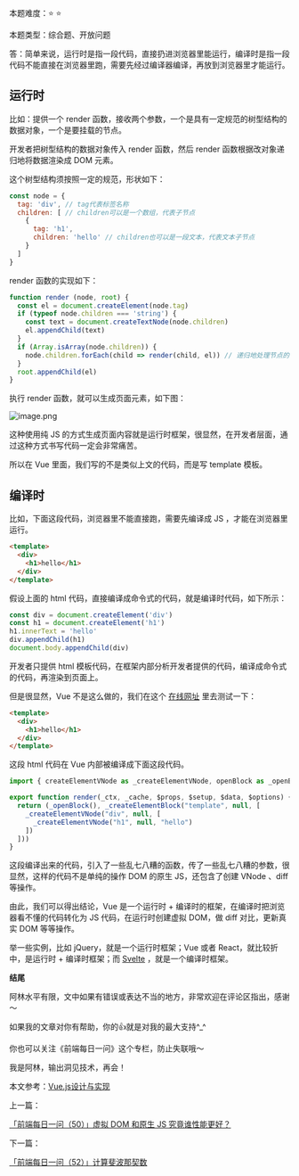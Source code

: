 本题难度：⭐ ⭐ 

本题类型：综合题、开放问题

答：简单来说，运行时是指一段代码，直接扔进浏览器里能运行，编译时是指一段代码不能直接在浏览器里跑，需要先经过编译器编译，再放到浏览器里才能运行。

## 运行时

比如：提供一个 render 函数，接收两个参数，一个是具有一定规范的树型结构的数据对象，一个是要挂载的节点。

开发者把树型结构的数据对象传入 render 函数，然后 render 函数根据改对象递归地将数据渲染成 DOM 元素。

这个树型结构须按照一定的规范，形状如下：

```js
const node = {
  tag: 'div', // tag代表标签名称
  children: [ // children可以是一个数组，代表子节点
    {
      tag: 'h1',
      children: 'hello' // children也可以是一段文本，代表文本子节点
    }
  ]
}
```
render 函数的实现如下：

```js
function render (node, root) {
  const el = document.createElement(node.tag)
  if (typeof node.children === 'string') {
    const text = document.createTextNode(node.children)
    el.appendChild(text)
  }
  if (Array.isArray(node.children)) {
    node.children.forEach(child => render(child, el)) // 递归地处理节点的渲染
  }
  root.appendChild(el)
}
```
执行 render 函数，就可以生成页面元素，如下图：

![image.png](https://p1-juejin.byteimg.com/tos-cn-i-k3u1fbpfcp/8752ae38ce7241fcbc709cd0027d088e~tplv-k3u1fbpfcp-watermark.image?)

这种使用纯 JS 的方式生成页面内容就是运行时框架，很显然，在开发者层面，通过这种方式书写代码一定会非常痛苦。

所以在 Vue 里面，我们写的不是类似上文的代码，而是写 template 模板。

## 编译时

比如，下面这段代码，浏览器里不能直接跑，需要先编译成 JS ，才能在浏览器里运行。

```html
<template>
  <div>
    <h1>hello</h1>
  </div>
</template>
```
假设上面的 html 代码，直接编译成命令式的代码，就是编译时代码，如下所示：

```js
const div = document.createElement('div')
const h1 = document.createElement('h1')
h1.innerText = 'hello'
div.appendChild(h1)
document.body.appendChild(div)
```
开发者只提供 html 模板代码，在框架内部分析开发者提供的代码，编译成命令式的代码，再渲染到页面上。

但是很显然，Vue 不是这么做的，我们在这个 [在线网址](https://vue-next-template-explorer.netlify.app/#eyJzcmMiOiI8dGVtcGxhdGU+XG4gIDxkaXY+XG4gICAgPGgxPmhlbGxvPC9oMT5cbiAgPC9kaXY+XG48L3RlbXBsYXRlPiIsIm9wdGlvbnMiOnt9fQ==) 里去测试一下：

```html
<template>
  <div>
    <h1>hello</h1>
  </div>
</template>
```
这段 html 代码在 Vue 内部被编译成下面这段代码。

```js
import { createElementVNode as _createElementVNode, openBlock as _openBlock, createElementBlock as _createElementBlock } from "vue"

export function render(_ctx, _cache, $props, $setup, $data, $options) {
  return (_openBlock(), _createElementBlock("template", null, [
    _createElementVNode("div", null, [
      _createElementVNode("h1", null, "hello")
    ])
  ]))
}
```
这段编译出来的代码，引入了一些乱七八糟的函数，传了一些乱七八糟的参数，很显然，这样的代码不是单纯的操作 DOM 的原生 JS，还包含了创建 VNode 、diff等操作。

由此，我们可以得出结论，Vue 是一个运行时 + 编译时的框架，在编译时把浏览器看不懂的代码转化为 JS 代码，在运行时创建虚拟 DOM，做 diff 对比，更新真实 DOM 等等操作。

举一些实例，比如 jQuery，就是一个运行时框架；Vue 或者 React，就比较折中，是运行时 + 编译时框架；而 [Svelte](https://www.sveltejs.cn/) ，就是一个编译时框架。


**结尾**

阿林水平有限，文中如果有错误或表达不当的地方，非常欢迎在评论区指出，感谢～

如果我的文章对你有帮助，你的👍就是对我的最大支持^_^

你也可以关注《前端每日一问》这个专栏，防止失联哦～

我是阿林，输出洞见技术，再会！

本文参考：[Vue.js设计与实现](https://book.douban.com/subject/35768338/)

上一篇：

[「前端每日一问（50）」虚拟 DOM 和原生 JS 究竟谁性能更好？](https://github.com/wlllyfor/question-everyday/blob/main/Blog/50.%E8%99%9A%E6%8B%9F%20DOM%20%E5%92%8C%E5%8E%9F%E7%94%9F%20JS%20%E7%A9%B6%E7%AB%9F%E8%B0%81%E6%80%A7%E8%83%BD%E6%9B%B4%E5%A5%BD%EF%BC%9F.md)

下一篇：

[「前端每日一问（52）」计算斐波那契数](https://juejin.cn/post/7087030164344799246)